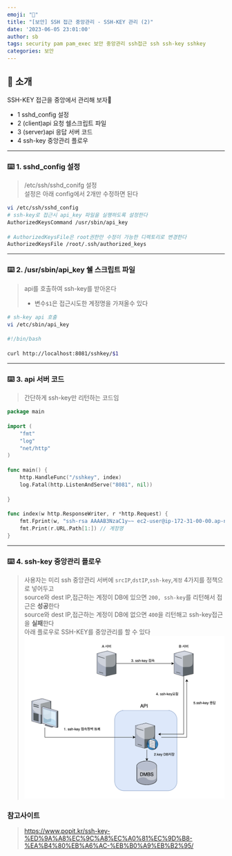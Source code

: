 ```yaml
---
emoji: "🔐"
title: "[보안] SSH 접근 중앙관리 - SSH-KEY 관리 (2)"
date: '2023-06-05 23:01:00'
author: sb
tags: security pam pam_exec 보안 중앙관리 ssh접근 ssh ssh-key sshkey
categories: 보안
---
```


## 👋 소개

SSH-KEY 접근을 중앙에서 관리해 보자🙌
- 1 sshd_config 설정
- 2 (client)api 요청 쉘스크립트 파일
- 3 (server)api 응답 서버 코드
- 4 ssh-key 중앙관리 플로우

***
### ⌨️ 1. sshd_config 설정
> /etc/ssh/sshd_conifg 설정 <br>
> 설정은 아래 config에서 2개만 수정하면 된다<br>
```bash
vi /etc/ssh/sshd_config
# ssh-key로 접근시 api_key 파일을 실행하도록 설정한다
AuthorizedKeysCommand /usr/sbin/api_key

# AuthorizedKeysFile은 root권한만 수정이 가능한 디렉토리로 변경한다 
AuthorizedKeysFile /root/.ssh/authorized_keys

```
***

### ⌨️ 2. /usr/sbin/api_key 쉘 스크립트 파일
 > api를 호출하여 ssh-key를 받아온다 <br>
 > - 변수`$1`은 접근시도한 계정명을 가져올수 있다<br>

```bash
# sh-key api 호출
vi /etc/sbin/api_key

#!/bin/bash

curl http://localhost:8081/sshkey/$1
```
***

### ⌨️ 3. api 서버 코드
 > 간단하게 ssh-key만 리턴하는 코드임<br>
```go
package main

import (
	"fmt"
	"log"
	"net/http"
)

func main() {
	http.HandleFunc("/sshkey", index)
	log.Fatal(http.ListenAndServe("8081", nil))

}

func index(w http.ResponseWriter, r *http.Request) {
	fmt.Fprint(w, "ssh-rsa AAAAB3NzaC1y~~ ec2-user@ip-172-31-00-00.ap-northeast-2.compute.internal")
	fmt.Print(r.URL.Path[1:]) // 계정명 
}


```
***
### ⌨️ 4. ssh-key 중앙관리 플로우
 > 사용자는 미리 ssh 중앙관리 서버에 `srcIP`,`dstIP`,`ssh-key`,`계정` 4가지를  정책으로 넣어두고 <br>
 > source와 dest IP,접근하는 계정이 DB에 있으면 `200, ssh-key`를 리턴해서 접근은 **성공**한다<br>
 > source와 dest IP,접근하는 계정이 DB에 없으면 `400`을 리턴해고 ssh-key접근을 **실패**한다<br>
 > 아래 플로우로 SSH-KEY를 중앙관리를 할 수 있다<br>
![사진2](./2.png)
 

### 참고사이트
> https://www.popit.kr/ssh-key-%ED%9A%A8%EC%9C%A8%EC%A0%81%EC%9D%B8-%EA%B4%80%EB%A6%AC-%EB%B0%A9%EB%B2%95/

```toc

```